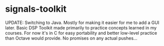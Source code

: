 signals-toolkit
===============

UPDATE: Switching to Java. Mostly for making it easier for me to add a GUI later.
Basic DSP Toolkit made primarily to practice concepts learned in my courses.
For now it's in C for easy portability and better low-level practice than Octave
would provide. No promises on any actual pushes...
